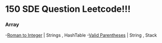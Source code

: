 # 150 SDE Question Leetcode!!! 

### Array

-[Roman to Integer](https://leetcode.com/problems/roman-to-integer/) | Strings , HashTable
-[Valid Parentheses](https://leetcode.com/problems/valid-parentheses/) | String , Stack